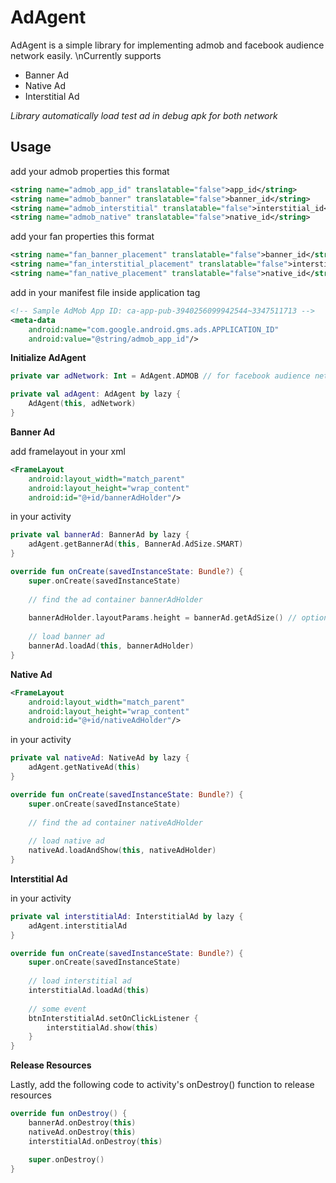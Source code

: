 # AdAgent

AdAgent is a simple library for implementing admob and facebook audience network easily.
\nCurrently supports
* Banner Ad
* Native Ad
* Interstitial Ad

*Library automatically load test ad in debug apk for both network*

## Usage

add your admob properties this format

```xml
<string name="admob_app_id" translatable="false">app_id</string>
<string name="admob_banner" translatable="false">banner_id</string>
<string name="admob_interstitial" translatable="false">interstitial_id</string>
<string name="admob_native" translatable="false">native_id</string>
```

add your fan properties this format

```xml
<string name="fan_banner_placement" translatable="false">banner_id</string>
<string name="fan_interstitial_placement" translatable="false">interstitial_id</string>
<string name="fan_native_placement" translatable="false">native_id</string>
```

add in your manifest file inside application tag
```xml
<!-- Sample AdMob App ID: ca-app-pub-3940256099942544~3347511713 -->
<meta-data
    android:name="com.google.android.gms.ads.APPLICATION_ID"
    android:value="@string/admob_app_id"/>
```

**Initialize AdAgent**

```kotlin
private var adNetwork: Int = AdAgent.ADMOB // for facebook audience network, AdAgent.FAN

private val adAgent: AdAgent by lazy {
    AdAgent(this, adNetwork)
}
```

**Banner Ad**

add framelayout in your xml

```xml
<FrameLayout
    android:layout_width="match_parent"
    android:layout_height="wrap_content"
    android:id="@+id/bannerAdHolder"/>
```

in your activity

```kotlin
private val bannerAd: BannerAd by lazy {
    adAgent.getBannerAd(this, BannerAd.AdSize.SMART)
}

override fun onCreate(savedInstanceState: Bundle?) {
    super.onCreate(savedInstanceState)
    
    // find the ad container bannerAdHolder
        
    bannerAdHolder.layoutParams.height = bannerAd.getAdSize() // optional
    
    // load banner ad
    bannerAd.loadAd(this, bannerAdHolder)
}
```

**Native Ad**

```xml
<FrameLayout
    android:layout_width="match_parent"
    android:layout_height="wrap_content"
    android:id="@+id/nativeAdHolder"/>
```

in your activity

```kotlin
private val nativeAd: NativeAd by lazy {
    adAgent.getNativeAd(this)
}

override fun onCreate(savedInstanceState: Bundle?) {
    super.onCreate(savedInstanceState)
    
    // find the ad container nativeAdHolder
    
    // load native ad
    nativeAd.loadAndShow(this, nativeAdHolder)
}
```

**Interstitial Ad**

in your activity

```kotlin
private val interstitialAd: InterstitialAd by lazy {
    adAgent.interstitialAd
}

override fun onCreate(savedInstanceState: Bundle?) {
    super.onCreate(savedInstanceState)
    
    // load interstitial ad
    interstitialAd.loadAd(this)
    
    // some event
    btnInterstitialAd.setOnClickListener {
        interstitialAd.show(this)
    }
}
```
**Release Resources**

Lastly, add the following code to activity's onDestroy() function to release resources
```kotlin
override fun onDestroy() {
    bannerAd.onDestroy(this)
    nativeAd.onDestroy(this)
    interstitialAd.onDestroy(this)

    super.onDestroy()
}
```